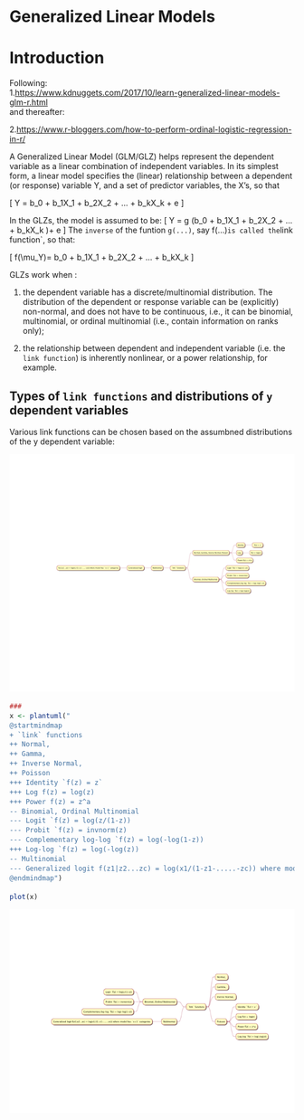 Generalized Linear Models
================

# Introduction

Following:  
1\.<https://www.kdnuggets.com/2017/10/learn-generalized-linear-models-glm-r.html>  
and
thereafter:

2\.<https://www.r-bloggers.com/how-to-perform-ordinal-logistic-regression-in-r/>

A Generalized Linear Model (GLM/GLZ) helps represent the dependent
variable as a linear combination of independent variables. In its
simplest form, a linear model specifies the (linear) relationship
between a dependent (or response) variable Y, and a set of predictor
variables, the X’s, so that

\[
Y = b_0 + b_1X_1 + b_2X_2 + ... + b_kX_k  + e
\]

In the GLZs, the model is assumed to be: \[
Y = g (b_0 + b_1X_1 + b_2X_2 + ... + b_kX_k )+ e
\] The `inverse` of the funtion `g(...)`, say f(…)`is called the`link
function\`, so that:

\[
f(\mu_Y)= b_0 + b_1X_1 + b_2X_2 + ... + b_kX_k
\]

GLZs work when :

1)  the dependent variable has a discrete/multinomial distribution. The
    distribution of the dependent or response variable can be
    (explicitly) non-normal, and does not have to be continuous, i.e.,
    it can be binomial, multinomial, or ordinal multinomial (i.e.,
    contain information on ranks only);

2)  the relationship between dependent and independent variable
    (i.e. the `link function`) is inherently nonlinear, or a power
    relationship, for
example.

## Types of `link functions` and distributions of `y` dependent variables

Various link functions can be chosen based on the assumbned
distributions of the y dependent variable:

![](GLM_files/figure-gfm/%60link%60%20function%20types-1.png)<!-- -->

``` r
###
x <- plantuml("
@startmindmap
+ `link` functions
++ Normal, 
++ Gamma, 
++ Inverse Normal, 
++ Poisson
+++ Identity `f(z) = z`
+++ Log f(z) = log(z)
+++ Power f(z) = z^a
-- Binomial, Ordinal Multinomial
--- Logit `f(z) = log(z/(1-z))
--- Probit `f(z) = invnorm(z)
--- Complementary log-log `f(z) = log(-log(1-z))
+++ Log-log `f(z) = log(-log(z))
-- Multinomial
--- Generalized logit f(z1|z2...zc) = log(x1/(1-z1-.....-zc)) where model has `c+1` categories
@endmindmap")

plot(x)
```

![](GLM_files/figure-gfm/unnamed-chunk-1-1.png)<!-- -->
